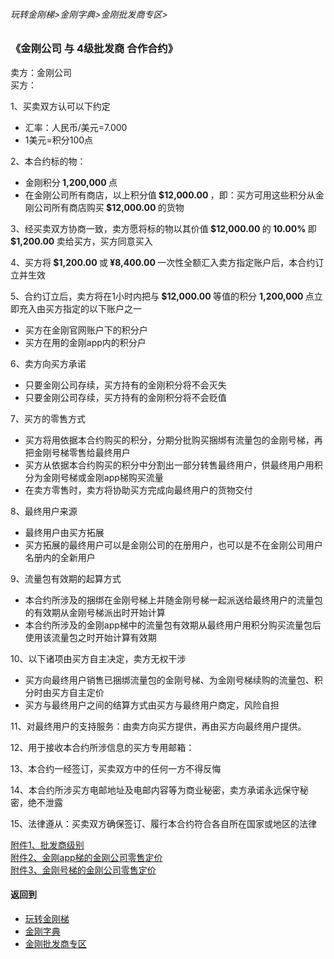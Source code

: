 ###### 玩转金刚梯>金刚字典>金刚批发商专区>
### 《金刚公司 与 4级批发商 合作合约》
卖方：金刚公司<br>
买方： <underlin>          </underlin> 

1、买卖双方认可以下约定<br>
- 汇率：人民币/美元=7.000<br>
- 1美元=积分100点

2、本合约标的物：<br>
- 金刚积分<strong> 1,200,000 </strong>点 <br>
- 在金刚公司所有商店，以上积分值<strong> $12,000.00 </strong> ，即：买方可用这些积分从金刚公司所有商店购买<strong> $12,000.00 </strong> 的货物<br>

3、经买卖双方协商一致，卖方愿将标的物以其价值<strong> $12,000.00 </strong>的<strong> 10.00% </strong>即<strong> $1,200.00 </strong>卖给买方，买方同意买入

4、买方将<strong> $1,200.00 </strong>或<strong> ¥8,400.00 </strong>一次性全额汇入卖方指定账户后，本合约订立并生效

5、合约订立后，卖方将在1小时内把与<strong> $12,000.00 </strong>等值的积分 <strong> 1,200,000  </strong>点立即充入由买方指定的以下账户之一
- 买方在金刚官网账户下的积分户 
- 买方在用的金刚app内的积分户

6、卖方向买方承诺
- 只要金刚公司存续，买方持有的金刚积分将不会灭失
- 只要金刚公司存续，买方持有的金刚积分将不会贬值

7、买方的零售方式
- 买方将用依据本合约购买的积分，分期分批购买捆绑有流量包的金刚号梯，再把金刚号梯零售给最终用户
- 买方从依据本合约购买的积分中分割出一部分转售最终用户，供最终用户用积分为金刚号梯或金刚app梯购买流量
- 在卖方零售时，卖方将协助买方完成向最终用户的货物交付

8、最终用户来源<br>
- 最终用户由买方拓展
- 买方拓展的最终用户可以是金刚公司的在册用户，也可以是不在金刚公司用户名册内的全新用户


9、流量包有效期的起算方式
- 本合约所涉及的捆绑在金刚号梯上并随金刚号梯一起派送给最终用户的流量包的有效期从金刚号梯派出时开始计算
- 本合约所涉及的金刚app梯中的流量包有效期从最终用户用积分购买流量包后使用该流量包之时开始计算有效期

10、以下诸项由买方自主决定，卖方无权干涉
- 买方向最终用户销售已捆绑流量包的金刚号梯、为金刚号梯续购的流量包、积分时由买方自主定价
- 买方与最终用户之间的结算方式由买方与最终用户商定，风险自担

11、对最终用户的支持服务：由卖方向买方提供，再由买方向最终用户提供。

12、用于接收本合约所涉信息的买方专用邮箱：

13、本合约一经签订，买卖双方中的任何一方不得反悔

14、本合约所涉买方电邮地址及电邮内容等为商业秘密，卖方承诺永远保守秘密，绝不泄露

15、法律遵从：买卖双方确保签订、履行本合约符合各自所在国家或地区的法律

[附件1、批发商级别](https://github.com/a2zitpro/web/blob/master/LadderFree/kkDictionary/KKWholesalersZone/KKWholesalerClassification.md) <br>
[附件2、金刚app梯的金刚公司零售定价](https://github.com/a2zitpro/web/blob/master/LadderFree/kkDictionary/KKDatatrafficPriceOfLadderAPP.md) <br>
[附件3、金刚号梯的金刚公司零售定价](https://github.com/a2zitpro/web/blob/master/LadderFree/kkDictionary/KKDatatrafficPriceOfLadderKKID.md) <br>



#### 返回到
- [玩转金刚梯](https://github.com/a2zitpro/web/blob/master/LadderFree/A.md)
- [金刚字典](https://github.com/a2zitpro/web/blob/master/LadderFree/kkDictionary/KKDictionary.md)
- [金刚批发商专区](https://github.com/a2zitpro/web/blob/master/LadderFree/kkDictionary/KKWholesalersZone.md)
